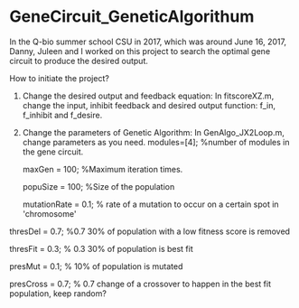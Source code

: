 # GeneCircuit_GeneticAlgorithum
In the Q-bio summer school CSU in 2017, which was around June 16, 2017, Danny, Juleen and I worked on this project to search the optimal gene circuit to produce the desired output.

How to initiate the project?
1. Change the desired output and feedback equation: 
   In fitscoreXZ.m, change the input, inhibit feedback and desired output function: f_in, f_inhibit and f_desire.
2. Change the parameters of Genetic Algorithm:
   In GenAlgo_JX2Loop.m, change parameters as you need.
   modules=[4];  %number of modules in the gene circuit.
   
   maxGen = 100;  %Maximum iteration times.
   
   popuSize = 100;  %Size of the population
   
   mutationRate = 0.1; % rate of a mutation to occur on a certain spot in 'chromosome'
   
  thresDel = 0.7; %0.7 30% of population with a low fitness score is removed
  
  thresFit = 0.3; % 0.3 30% of population is best fit
  
   presMut = 0.1; % 10% of population is mutated
   
   presCross = 0.7; % 0.7 change of a crossover to happen in the best fit population, keep random?
